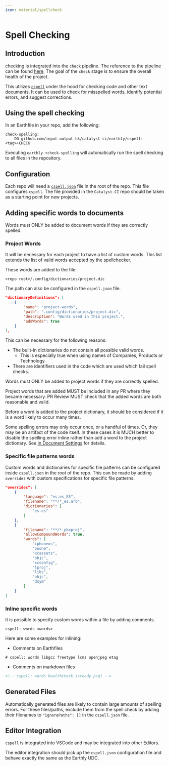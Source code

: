 ```yaml
---
icon: material/spellcheck
---
```


# Spell Checking

## Introduction

checking is integrated into the `check` pipeline.
The reference to the pipeline can be found [here](https://input-output-hk.github.io/catalyst-ci/onboarding/).
The goal of the `check` stage is to ensure the overall health of the project.

This utilizes [`cspell`](https://cspell.org) under the hood for checking code and other text documents.
It can be used to check for misspelled words, identify potential errors, and suggest corrections.

## Using the spell checking

In an Earthfile in your repo, add the following:

```earthfile
check-spelling:
    DO github.com/input-output-hk/catalyst-ci/earthly/cspell:<tag>+CHECK
```

Executing `earthly +check-spelling` will automatically run the spell checking to all files in the repository.

## Configuration

Each repo will need a [`cspell.json`](https://cspell.org/configuration/) file in the root of the repo.
This file configures `cspell`.
The file provided in the `Catalyst-CI` repo should be taken as a starting point
for new projects.

## Adding specific words to documents

Words must ONLY be added to document words if they are correctly spelled.

### Project Words

It will be necessary for each project to have a list of custom words.
This list extends the list of valid words accepted by the spellchecker.

These words are added to the file:

```path
<repo root>/.config/dictionaries/project.dic
```

The path can also be configured in the `cspell.json` file.

```json
"dictionaryDefinitions": [
    {
        "name": "project-words",
        "path": ".config/dictionaries/project.dic",
        "description": "Words used in this project.",
        "addWords": true
    }
],
```

This can be necessary for the following reasons:

* The built-in dictionaries do not contain all possible valid words.
  * This is especially true when using names of Companies, Products or Technology.
* There are identifiers used in the code which are used which fail spell checks.

Words must ONLY be added to project words if they are correctly spelled.

Project words that are added MUST be included in any PR where they became necessary.
PR Review MUST check that the added words are both reasonable and valid.

Before a word is added to the project dictionary, it should be considered if it is a word likely to occur many times.

Some spelling errors may only occur once, or a handful of times.
Or, they may be an artifact of the code itself.
In these cases it is MUCH better to disable the spelling error inline rather than add a word to the project dictionary.
See [In Document Settings](http://cspell.org/configuration/document-settings/#in-document-settings) for details.

### Specific file patterns words

Custom words and dictionaries for specific file patterns can be configured inside `cspell.json` in the root of the repo.
This can be made by adding `overrides` with custom specifications for specific file patterns.

<!-- cspell: disable -->
```json
"overrides": [
    {
        "language": "es,es_ES",
        "filename": "**/*_es.arb",
        "dictionaries": [
            "es-es"
        ]
    },
    {
        "filename": "**/*.pbxproj",
        "allowCompoundWords": true,
        "words": [
            "iphoneos",
            "onone",
            "xcassets",
            "objc",
            "xcconfig",
            "lproj",
            "libc",
            "objc",
            "dsym"
        ]
    }
]
```
<!-- cspell: enable -->

### Inline specific words

It is possible to specify custom words within a file by adding comments.

```text
cspell: words <words>
```

Here are some examples for inlining:

* Comments on Earthfiles

```earthly
# cspell: words libgcc freetype lcms openjpeg etag 
```

* Comments on markdown files

```md
<!-- cspell: words healthcheck isready psql --> 
```

## Generated Files

Automatically generated files are likely to contain large amounts of spelling errors.
For these files/paths, exclude them from the spell check by adding their filenames to `"ignorePaths": []` in the `cspell.json` file.

## Editor Integration

`cspell` is integrated into VSCode and may be integrated into other Editors.

The editor integration should pick up the `cspell.json` configuration file and behave exactly the same as the Earthly UDC.
